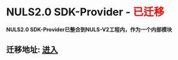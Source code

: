# NULS2.0 SDK-Provider - <b style="color:red;">已迁移</b>

**NULS2.0 SDK-Provider已整合到NULS-V2工程内，作为一个内部模块**

## 迁移地址: [进入](https://github.com/nuls-io/nuls-v2/tree/master/module/nuls-sdk-provider)

